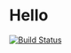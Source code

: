 # Hello
[![Build Status](https://travis-ci.org/fjlopez/hello.svg)](https://travis-ci.org/fjlopez/hello)
